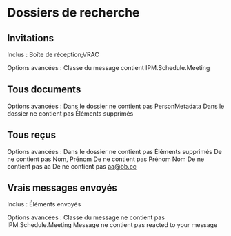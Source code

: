 
Dossiers de recherche
=====================


Invitations
-----------

Inclus : Boîte de réception;VRAC

Options avancées :
Classe du message  contient         IPM.Schedule.Meeting


Tous documents
--------------

Options avancées :
Dans le dossier    ne contient pas  PersonMetadata
Dans le dossier    ne contient pas  Éléments supprimés


Tous reçus
----------

Options avancées :
Dans le dossier    ne contient pas  Éléments supprimés
De                 ne contient pas  Nom, Prénom
De                 ne contient pas  Prénom Nom
De                 ne contient pas  aa
De                 ne contient pas  aa@bb.cc


Vrais messages envoyés
----------------------

Inclus : Éléments envoyés

Options avancées :
Classe du message  ne contient pas  IPM.Schedule.Meeting
Message            ne contient pas  reacted to your message
